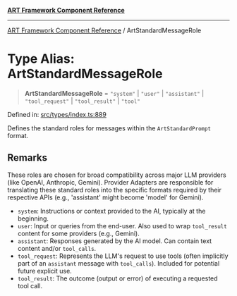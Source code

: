 [**ART Framework Component Reference**](../README.md)

***

[ART Framework Component Reference](../README.md) / ArtStandardMessageRole

# Type Alias: ArtStandardMessageRole

> **ArtStandardMessageRole** = `"system"` \| `"user"` \| `"assistant"` \| `"tool_request"` \| `"tool_result"` \| `"tool"`

Defined in: [src/types/index.ts:889](https://github.com/hashangit/ART/blob/e4c184bd9ffa5ef078ee6a88704f24584b173411/src/types/index.ts#L889)

Defines the standard roles for messages within the `ArtStandardPrompt` format.

## Remarks

These roles are chosen for broad compatibility across major LLM providers (like OpenAI, Anthropic, Gemini).
Provider Adapters are responsible for translating these standard roles into the specific formats
required by their respective APIs (e.g., 'assistant' might become 'model' for Gemini).

- `system`: Instructions or context provided to the AI, typically at the beginning.
- `user`: Input or queries from the end-user. Also used to wrap `tool_result` content for some providers (e.g., Gemini).
- `assistant`: Responses generated by the AI model. Can contain text content and/or `tool_calls`.
- `tool_request`: Represents the LLM's request to use tools (often implicitly part of an `assistant` message with `tool_calls`). Included for potential future explicit use.
- `tool_result`: The outcome (output or error) of executing a requested tool call.
